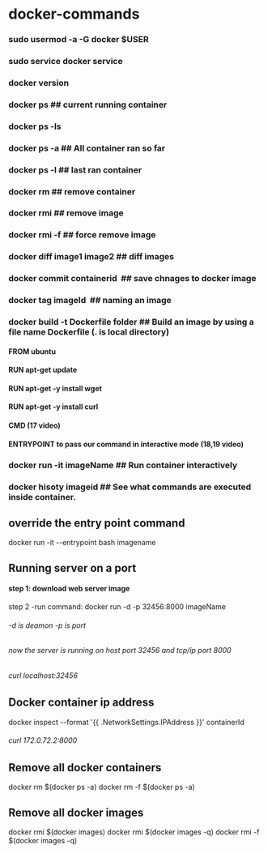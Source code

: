 # docker-commands
### sudo usermod -a -G docker $USER
### sudo service docker service
### docker version
### docker ps ## current running container
### docker ps -ls
### docker ps -a ## All container ran so far
### docker ps -l ## last ran container
### docker rm ## remove container
### docker rmi ## remove image
### docker rmi -f ## force remove image
### docker diff image1 image2 ## diff images
### docker commit containerid <image name> ## save chnages to docker image
  
### docker tag imageId <image name> ## naming an image
  
### docker build -t <your choice image name> Dockerfile folder ## Build an image by using a file name Dockerfile (. is local directory)
  
  #### FROM ubuntu
  #### RUN apt-get update
  #### RUN apt-get -y install wget
  #### RUN apt-get -y install curl
  #### CMD (17 video)
  #### ENTRYPOINT to pass our command in interactive mode (18,19 video)
  
### docker run -it imageName ## Run container interactively 
### docker hisoty imageid ## See what commands are executed inside container.
  
  
## override the entry point command
docker run -it --entrypoint bash imagename
  
## Running server on a port
#### step 1: download web server image
step 2 -run command: docker run -d -p 32456:8000 imageName  
###### -d is deamon -p is port
###### now the server is running on host port 32456 and tcp/ip port 8000
###### curl localhost:32456

## Docker container ip address
docker inspect --format '{{ .NetworkSettings.IPAddress }}' containerId
###### curl 172.0.72.2:8000

## Remove all docker containers
docker rm $(docker ps -a)
docker rm -f $(docker ps -a)
## Remove all docker images
docker rmi $(docker images)
docker rmi $(docker images -q)
docker rmi -f $(docker images -q)

